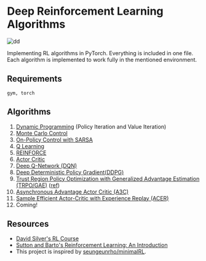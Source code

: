# Deep Reinforcement Learning Algorithms
![dd](https://dv-website.s3.amazonaws.com/uploads/2018/06/pg_fundDRL_062718.png)

Implementing RL algorithms in PyTorch. Everything is included in one file.
Each algorithm is implemented to work fully in the mentioned environment. 

## Requirements
```
gym, torch
```

## Algorithms
1. [Dynamic Programming](https://github.com/dykim1222/RL_Algorithms/tree/master/dynamic_programming) (Policy Iteration and Value Iteration)
1. [Monte Carlo Control](https://github.com/dykim1222/RL_Algorithms/tree/master/monte_carlo_policy_iteration)
1. [On-Policy Control with SARSA](https://github.com/dykim1222/RL_Algorithms/tree/master/sarsa)
1. [Q Learning](https://github.com/dykim1222/RL_Algorithms/tree/master/q_learning)
1. [REINFORCE](https://github.com/dykim1222/RL_Algorithms/tree/master/reinforce)
1. [Actor Critic](https://github.com/dykim1222/RL_Algorithms/tree/master/actor_critic)
1. [Deep Q-Network (DQN)](https://github.com/dykim1222/RL_Algorithms/tree/master/dqn)
1. [Deep Deterministic Policy Gradient(DDPG)](https://github.com/dykim1222/RL_Algorithms/tree/master/ddpg)
1. [Trust Region Policy Optimization with Generalized Advantage Estimation (TRPO/GAE)](https://github.com/dykim1222/RL_Algorithms/tree/master/trpo) ([ref](https://github.com/ikostrikov/pytorch-trpo))
1. [Asynchronous Advantage Actor Critic (A3C)](https://github.com/dykim1222/RL_Algorithms/tree/master/a3c)
1. [Sample Efficient Actor-Critic with Experience Replay (ACER)](https://github.com/dykim1222/RL_Algorithms/tree/master/acer)
1. Coming!

## Resources
* [David Silver's RL Course](http://www0.cs.ucl.ac.uk/staff/d.silver/web/Teaching.html)
* [Sutton and Barto's Reinforcement Learning: An Introduction](http://incompleteideas.net/book/the-book-2nd.html)
* This project is inspired by [seungeunrho/minimalRL](https://github.com/seungeunrho/minimalRL).
